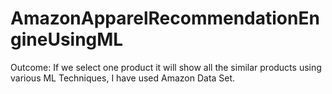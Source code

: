 # AmazonApparelRecommendationEngineUsingML
Outcome: If we select one product it will show all the similar products using various ML Techniques, I have used Amazon Data Set.
